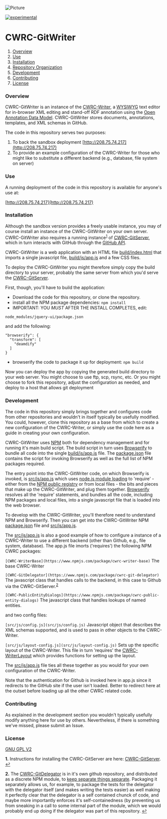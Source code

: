 ![Picture](http://www.cwrc.ca/wp-content/uploads/2010/12/CWRC_Dec-2-10_smaller.png)

[![experimental](http://badges.github.io/stability-badges/dist/experimental.svg)](http://github.com/badges/stability-badges)

# CWRC-GitWriter

1. [Overview](#overview)
1. [Use](#use)
1. [Installation](#installation)
1. [Repository Organization](#repository-organization)
1. [Development](#development)
1. [Contributing](#contributing)
1. [License](#license)

### Overview

CWRC-GitWriter is an instance of the [CWRC-Writer](http://cwrc.ca/Documentation/project-editor/#DITA_Files-Various_Applications/CWRC-Writer/Embed_Ref_Splash.html), a [WYSIWYG](https://en.wikipedia.org/wiki/WYSIWYG) text editor for in-browser XML editing and stand-off RDF annotation using the [Open Annotation Data Model](http://www.openannotation.org/spec/core/). CWRC-GitWriter stores documents, annotations, templates, and XML schemas in GitHub.

The code in this repository serves two purposes:

1.  To back the sandbox deployment [http://208.75.74.217](http://208.75.74.217)
2.  To provide an example configuration of the CWRC-Writer for those who might like to substitute a different backend (e.g., database, file system on server)

### Use

A running deployment of the code in this repository is available for anyone's use at:

[http://208.75.74.217](http://208.75.74.217)

### Installation

Although the sandbox version provides a freely usable instance, you may of course install an instance of the CWRC-GitWriter on your own server.  CWRC-GitWriter also requires a running instance<sup id="a1">[1](#f1)</sup> of [CWRC-GitServer](https://github.com/cwrc/CWRC-GitServer), which in turn interacts with GitHub through the [GitHub API](https://developer.github.com/v3/).

CWRC-GitWriter is a web application with an HTML file [build/index.html](build/index.html) that imports a single javascript file, [build/js/app.js](build/js/app.js) and a few CSS files. 

To deploy the CWRC-GitWriter you might therefore simply copy the build directory to your server, probably the same server from which you'd serve the [CWRC-GitServer](https://github.com/cwrc/CWRC-GitServer).

First, though, you'll have to build the application:

- Download the code for this repository, or clone the repository.
- install all the NPM package dependencies:
	```` npm install ````
- IMPORTANT:  YOU *MUST* AFTER THE INSTALL COMPLETES, edit:

```node_modules/jquery-ui/package.json```

and add the following:

```
"browserify": {
  "transform": [
	"deamdify"
  ]
}
```

- browserify the code to package it up for deployment:
	``npm build``

Now you can deploy the app by copying the generated build directory to your web server.  You might choose to use ftp, scp, rsync, etc.  Or you might choose to fork this repository, adjust the configuration as needed, and deploy to a host that allows git deployment

### Development

The code in this repository simply brings together and configures code from other repositories and wouldn't in itself typically be usefully modified.  You could, however, clone this repository as a base from which to create a new configuration of the CWRC-Writer, or simply use the code here as a guide in creating your own configuration.  

CWRC-GitWriter uses [NPM](https://www.npmjs.com) both for dependency management and for running it's main build script.  The build script in turn uses [Browserify](https://browserify.org) to bundle all code into the single [build/js/app.js](build/js/app.js) file. The [package.json](package.json) file contains the script for invoking Browserify as well as the full list of NPM packages required.  

The entry point into the CWRC-GitWriter code, on which Browserify is invoked, is [src/js/app.js](src/js/app.js) which uses [node.js module loading](https://nodejs.org/api/modules.html) to 'require' - either from the [NPM public registry](https://www.npmjs.com) or from local files - the bits and pieces that make up the CWRC-GitWriter, and plug them together.  [Browserify](https://browserify.org) resolves all the 'require' statements, and bundles all the code, including NPM packages and local files, into a single javascript file that is loaded into the web browser.  

To develop with the CWRC-GitWriter, you'll therefore need to understand NPM and Browserify.  Then you can get into the CWRC-GitWriter NPM [package.json](package.json) file and [src/js/app.js](src/js/app.js).  

The [src/js/app.js](src/js/app.js) is also a good example of how to configure a instance of a CWRC-Writer to use a different backend (other than Github, e.g., file system, database). The app.js file imorts ('requires') the following NPM CWRC packages:


`[CWRC-WriterBase](https://www.npmjs.com/package/cwrc-writer-base)`
The base CWRC-Writer

`[CWRC-GitDelegator](https://www.npmjs.com/package/cwrc-git-delegator)`
The javascript class that handles calls to the backend, in this case to Github via the CWRC-GitServer.<sup id="a2">[2](#f2)</sup>

`[CWRC-PublicEntityDialogs](https://www.npmjs.com/package/cwrc-public-entity-dialogs)`
The javascript class that handles lookups of named entities.

and two config files:

`[src/js/config.js](src/js/config.js)`
Javascript object that describes the XML schemas supported, and is used to pass in other objects to the CWRC-Writer.

`[src/js/layout-config.js](src/js/layout-config.js)`
Sets up the specific layout of the CWRC-Writer.  This file in turn 'requires' the [CWRC-WriterLayout](https://www.npmjs.com/package/cwrc-writer-layout) which provides functions for setting up the layout.


The [src/js/app.js](src/js/app.js) file ties all these together as you would for your own configuration of the CWRC-Writer.

Note that the authentication for Github is invoked here in app.js since it redirects to the GitHub site if the user isn't loaded.  Better to redirect here at the outset before loading up all the other CWRC related code.

### Contributing

As explained in the development section you wouldn't typically usefully modify anything here for use by others.  Nevertheless, if there is something we've missed, please submit an Issue.

### License

[GNU GPL V2](LICENSE)


<b id="f1">1.</b> Instructions for installing the CWRC-GitServer are here: [CWRC-GitServer](https://github.com/cwrc/CWRC-GithubServer). [↩](#a1)

<b id="f2">2.</b> The [CWRC-GitDelegator](https://github.com/cwrc/CWRC-GithubServer) is in it's own github repository, and distributed as a discrete NPM module, to [keep separate things separate](https://en.wikipedia.org/wiki/Separation_of_concerns).  Packaging it separately allows us, for example, to package the tests for the delegator with the delegator itself (and makes writing the tests easier) as well making it perfectly clear that the delegator is a self contained chunck of code, and maybe more importantly enforces it's self-containedness (by preventing us from sneaking in a call to some internal part of the module, which we would probably end up doing if the delegator was part of this repository. [↩](#a2)